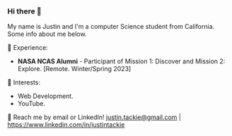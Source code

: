 ### Hi there 👋

My name is Justin and I'm a computer Science student from California. Some info about me below.

📜 Experience:

* **NASA NCAS Alumni** - Participant of Mission 1: Discover and Mission 2: Explore. [Remote. Winter/Spring 2023]

🌱 Interests:

* Web Development.
* YouTube.

💬 Reach me by email or LinkedIn!
justin.tackie@gmail.com | https://www.linkedin.com/in/justintackie

<!--
**SimpleRiver/SimpleRiver** is a ✨ _special_ ✨ repository because its `README.md` (this file) appears on your GitHub profile.

Here are some ideas to get you started:

- 🔭 I’m currently working on ...
- 🌱 I’m currently learning ...
- 👯 I’m looking to collaborate on ...
- 🤔 I’m looking for help with ...
- 💬 Ask me about ...
- 📫 How to reach me: ...
- 😄 Pronouns: ...
- ⚡ Fun fact: ...
-->
